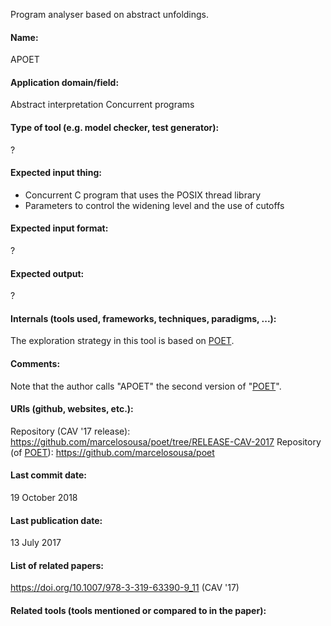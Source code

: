 Program analyser based on abstract unfoldings.

#### Name:
APOET

#### Application domain/field:
Abstract interpretation
Concurrent programs

#### Type of tool (e.g. model checker, test generator):
?

#### Expected input thing:
- Concurrent C program that uses the POSIX thread library
- Parameters to control the widening level and the use of cutoffs

#### Expected input format:
?

#### Expected output:
?

#### Internals (tools used, frameworks, techniques, paradigms, ...):
The exploration strategy in this tool is based on [POET](POET.md). 

#### Comments:
Note that the author calls "APOET" the second version of "[POET](POET.md)".

#### URIs (github, websites, etc.):
Repository (CAV '17 release): https://github.com/marcelosousa/poet/tree/RELEASE-CAV-2017
Repository (of [POET](POET.md)): https://github.com/marcelosousa/poet

#### Last commit date:
19 October 2018

#### Last publication date:
13 July 2017

#### List of related papers:
https://doi.org/10.1007/978-3-319-63390-9_11 (CAV '17)

#### Related tools (tools mentioned or compared to in the paper):
